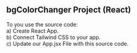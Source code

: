 ## bgColorChanger Project (React)
To you use the source code:  
a) Create React App.  
b) Connect Tailwind CSS to your app.  
c) Update our App.jsx File with this source code.

